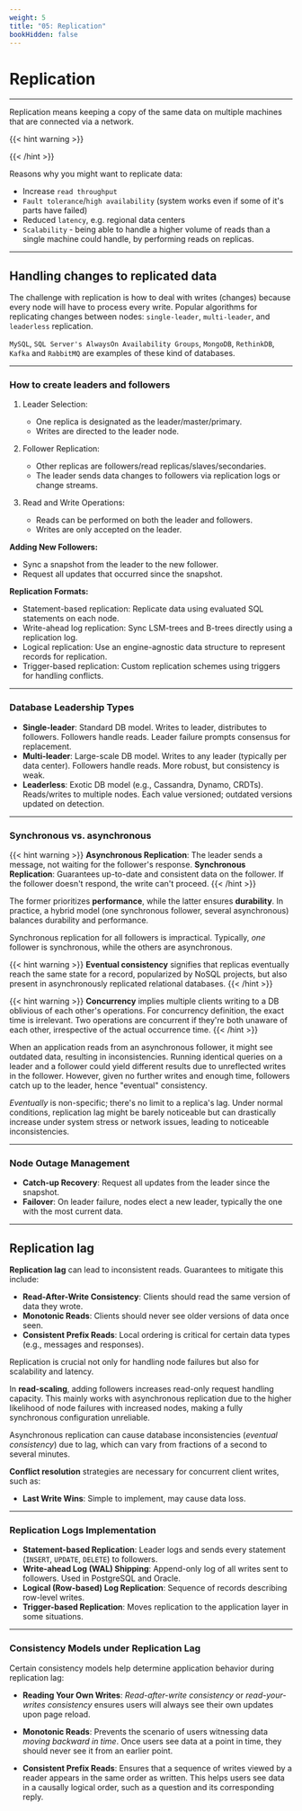 ```yaml
---
weight: 5
title: "05: Replication"
bookHidden: false
---
```


# Replication
---

Replication means keeping a copy of the same data on multiple machines that are connected via a network.

{{< hint warning >}}

{{< /hint >}}

Reasons why you might want to replicate data:
- Increase `read throughput`
- `Fault tolerance`/`high availability` (system works even if some of it's parts have failed)
- Reduced `latency`, e.g. regional data centers
- `Scalability` - being able to handle a higher volume of reads than a single machine could handle, by performing reads on replicas.

---
## Handling changes to replicated data

The challenge with replication is how to deal with writes (changes) because every node will have to process every write. Popular algorithms for replicating changes between nodes: `single-leader`, `multi-leader`, and `leaderless` replication.

`MySQL`, `SQL Server's AlwaysOn Availability Groups`, `MongoDB`, `RethinkDB`, `Kafka` and `RabbitMQ` are examples of these kind of databases.

---
### How to create leaders and followers

1. Leader Selection:
   - One replica is designated as the leader/master/primary.
   - Writes are directed to the leader node.

2. Follower Replication:
   - Other replicas are followers/read replicas/slaves/secondaries.
   - The leader sends data changes to followers via replication logs or change streams.

3. Read and Write Operations:
   - Reads can be performed on both the leader and followers.
   - Writes are only accepted on the leader.

**Adding New Followers:**
   - Sync a snapshot from the leader to the new follower.
   - Request all updates that occurred since the snapshot.

**Replication Formats:**
- Statement-based replication: Replicate data using evaluated SQL statements on each node.
- Write-ahead log replication: Sync LSM-trees and B-trees directly using a replication log.
- Logical replication: Use an engine-agnostic data structure to represent records for replication.
- Trigger-based replication: Custom replication schemes using triggers for handling conflicts.

---
### Database Leadership Types

- **Single-leader**: Standard DB model. Writes to leader, distributes to followers. Followers handle reads. Leader failure prompts consensus for replacement.
- **Multi-leader**: Large-scale DB model. Writes to any leader (typically per data center). Followers handle reads. More robust, but consistency is weak.
- **Leaderless**: Exotic DB model (e.g., Cassandra, Dynamo, CRDTs). Reads/writes to multiple nodes. Each value versioned; outdated versions updated on detection.

---
### Synchronous vs. asynchronous

{{< hint warning >}}
**Asynchronous Replication**: The leader sends a message, not waiting for the follower's response.
**Synchronous Replication**: Guarantees up-to-date and consistent data on the follower. If the follower doesn't respond, the write can't proceed.
{{< /hint >}}

The former prioritizes **performance**, while the latter ensures **durability**. In practice, a hybrid model (one synchronous follower, several asynchronous) balances durability and performance.

Synchronous replication for all followers is impractical. Typically, _one_ follower is synchronous, while the others are asynchronous.

{{< hint warning >}}
**Eventual consistency** signifies that replicas eventually reach the same state for a record, popularized by NoSQL projects, but also present in asynchronously replicated relational databases.
{{< /hint >}}

{{< hint warning >}}
**Concurrency** implies multiple clients writing to a DB oblivious of each other's operations. For concurrency definition, the exact time is irrelevant. Two operations are concurrent if they're both unaware of each other, irrespective of the actual occurrence time.
{{< /hint >}}

When an application reads from an asynchronous follower, it might see outdated data, resulting in inconsistencies. Running identical queries on a leader and a follower could yield different results due to unreflected writes in the follower. However, given no further writes and enough time, followers catch up to the leader, hence "eventual" consistency.

*Eventually* is non-specific; there's no limit to a replica's lag. Under normal conditions, replication lag might be barely noticeable but can drastically increase under system stress or network issues, leading to noticeable inconsistencies.

---
### Node Outage Management

- **Catch-up Recovery**: Request all updates from the leader since the snapshot.
- **Failover**: On leader failure, nodes elect a new leader, typically the one with the most current data.

---
## Replication lag

**Replication lag** can lead to inconsistent reads. Guarantees to mitigate this include:

- **Read-After-Write Consistency**: Clients should read the same version of data they wrote.
- **Monotonic Reads**: Clients should never see older versions of data once seen.
- **Consistent Prefix Reads**: Local ordering is critical for certain data types (e.g., messages and responses).

Replication is crucial not only for handling node failures but also for scalability and latency.

In **read-scaling**, adding followers increases read-only request handling capacity. This mainly works with asynchronous replication due to the higher likelihood of node failures with increased nodes, making a fully synchronous configuration unreliable.

Asynchronous replication can cause database inconsistencies (_eventual consistency_) due to lag, which can vary from fractions of a second to several minutes.

**Conflict resolution** strategies are necessary for concurrent client writes, such as:
- **Last Write Wins**: Simple to implement, may cause data loss.

---
### Replication Logs Implementation

- **Statement-based Replication**: Leader logs and sends every statement (`INSERT`, `UPDATE`, `DELETE`) to followers.
- **Write-ahead Log (WAL) Shipping**: Append-only log of all writes sent to followers. Used in PostgreSQL and Oracle.
- **Logical (Row-based) Log Replication**: Sequence of records describing row-level writes.
- **Trigger-based Replication**: Moves replication to the application layer in some situations.

---
### Consistency Models under Replication Lag

Certain consistency models help determine application behavior during replication lag:

- **Reading Your Own Writes**: _Read-after-write consistency_ or _read-your-writes consistency_ ensures users will always see their own updates upon page reload.

- **Monotonic Reads**: Prevents the scenario of users witnessing data _moving backward in time_. Once users see data at a point in time, they should never see it from an earlier point.

- **Consistent Prefix Reads**: Ensures that a sequence of writes viewed by a reader appears in the same order as written. This helps users see data in a causally logical order, such as a question and its corresponding reply.
